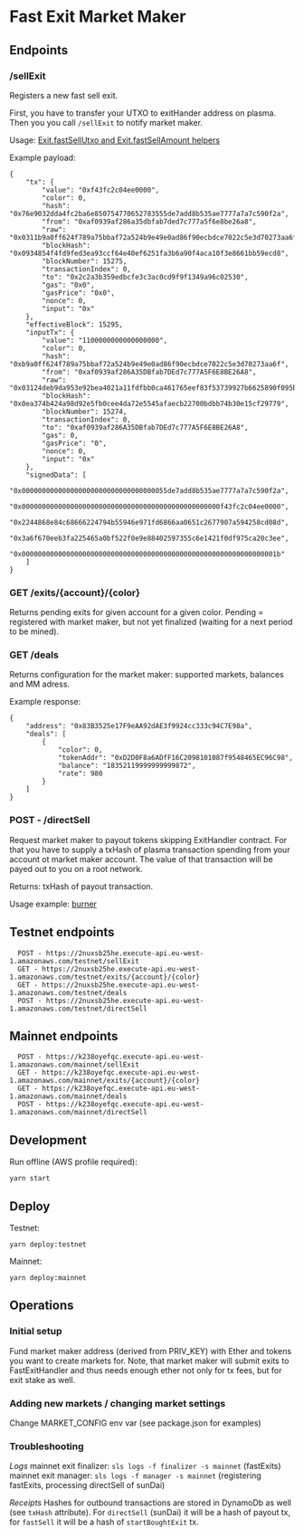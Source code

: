 # Fast Exit Market Maker

## Endpoints

### /sellExit

Registers a new fast sell exit.

First, you have to transfer your UTXO to exitHander address on plasma. Then you you call `/sellExit` to notify market maker.

Usage: [Exit.fastSellUtxo and Exit.fastSellAmount helpers](https://github.com/leapdao/leap-core/blob/master/lib/exit.js#L81)

Example payload:
```
{
    "tx": {
        "value": "0xf43fc2c04ee0000",
        "color": 0,
        "hash": "0x76e9032dda4fc2ba6e850754770652783555de7add8b535ae7777a7a7c590f2a",
        "from": "0xaf0939af286a35dbfab7ded7c777a5f6e8be26a8",
        "raw": "0x0311b9a0ff624f789a75bbaf72a524b9e49e0ad86f90ecbdce7022c5e3d70273aa6f00fc6abf47a13842d50525030824b1089c57c94e8847cac1d3e4be0deaedf7f69b6e07b7b8a4f1a67111c26c06fff814ef57d8aa82402b20cbac8e6742e6e98ce51b0000000000000000000000000000000000000000000000000f43fc2c04ee000000002c2a3b359edbcfe3c3ac0cd9f9f1349a96c02530",
        "blockHash": "0x0934854f4fd9fed3ea93ccf64e40ef6251fa3b6a90f4aca10f3e8661bb59ecd8",
        "blockNumber": 15275,
        "transactionIndex": 0,
        "to": "0x2c2a3b359edbcfe3c3ac0cd9f9f1349a96c02530",
        "gas": "0x0",
        "gasPrice": "0x0",
        "nonce": 0,
        "input": "0x"
    },
    "effectiveBlock": 15295,
    "inputTx": {
        "value": "1100000000000000000",
        "color": 0,
        "hash": "0xb9a0ff624f789a75bbaf72a524b9e49e0ad86f90ecbdce7022c5e3d70273aa6f",
        "from": "0xaf0939af286A35DBfab7DEd7c777A5F6E8BE26A8",
        "raw": "0x03124deb9da953e92bea4021a11fdfbb0ca461765eef83f53739927b6625890f095b013193352ecf53c9d2fcda1318ff5662e1447dc7ae8e939502929e0575a30890a04df251c7e4668d710918b866b809be1dbe0c6d205d9283a6a8393d5e59a8952d1c0000000000000000000000000000000000000000000000000f43fc2c04ee00000000af0939af286a35dbfab7ded7c777a5f6e8be26a8000000000000000000000000000000000000000000000030c73c1f9ad0f640000000af0939af286a35dbfab7ded7c777a5f6e8be26a8",
        "blockHash": "0x0ea374b424a98d92e5fb0cee4da72e5545afaecb22700bdbb74b30e15cf29779",
        "blockNumber": 15274,
        "transactionIndex": 0,
        "to": "0xaf0939af286A35DBfab7DEd7c777A5F6E8BE26A8",
        "gas": 0,
        "gasPrice": "0",
        "nonce": 0,
        "input": "0x"
    },
    "signedData": [
        "0x000000000000000000000000000000000055de7add8b535ae7777a7a7c590f2a",
        "0x0000000000000000000000000000000000000000000000000f43fc2c04ee0000",
        "0x2244868e84c68666224794b55946e971fd6866aa0651c2677907a594258cd08d",
        "0x3a6f670eeb3fa225465a0bf522f0e9e88402597355c6e1421f0df975ca20c3ee",
        "0x000000000000000000000000000000000000000000000000000000000000001b"
    ]
}
```

### GET /exits/{account}/{color}

Returns pending exits for given account for a given color. Pending = registered with market maker, but not yet finalized (waiting for a next period to be mined).

### GET /deals

Returns configuration for the market maker: supported markets, balances and MM adress.

Example response:

```
{
    "address": "0x83B3525e17F9eAA92dAE3f9924cc333c94C7E98a",
    "deals": [
        {
            "color": 0,
            "tokenAddr": "0xD2D0F8a6ADfF16C2098101087f9548465EC96C98",
            "balance": "18352119999999999872",
            "rate": 980
        }
    ]
}
```

### POST - /directSell

Request market maker to payout tokens skipping ExitHandler contract. For that you have to supply a txHash of plasma transaction spending from your account ot market maker account. The value of that transaction will be payed out to you on a root network.

Returns: txHash of payout transaction.

Usage example: [burner](https://github.com/leapdao/burner-wallet/pull/65/files#diff-b00b060794e8d5797bffd335bd17e2a1R252)

## Testnet endpoints

```
  POST - https://2nuxsb25he.execute-api.eu-west-1.amazonaws.com/testnet/sellExit
  GET - https://2nuxsb25he.execute-api.eu-west-1.amazonaws.com/testnet/exits/{account}/{color}
  GET - https://2nuxsb25he.execute-api.eu-west-1.amazonaws.com/testnet/deals
  POST - https://2nuxsb25he.execute-api.eu-west-1.amazonaws.com/testnet/directSell
```

## Mainnet endpoints

```
  POST - https://k238oyefqc.execute-api.eu-west-1.amazonaws.com/mainnet/sellExit
  GET - https://k238oyefqc.execute-api.eu-west-1.amazonaws.com/mainnet/exits/{account}/{color}
  GET - https://k238oyefqc.execute-api.eu-west-1.amazonaws.com/mainnet/deals
  POST - https://k238oyefqc.execute-api.eu-west-1.amazonaws.com/mainnet/directSell
```

## Development

Run offline (AWS profile required):

```
yarn start
```

## Deploy

Testnet:
```
yarn deploy:testnet
```

Mainnet:
```
yarn deploy:mainnet
```

## Operations

### Initial setup

Fund market maker address (derived from PRIV_KEY) with Ether and tokens you want to create markets for. Note, that market maker will submit exits to FastExitHandler and thus needs enough ether not only for tx fees, but for exit stake as well.

### Adding new markets / changing market settings

Change MARKET_CONFIG env var (see package.json for examples)

### Troubleshooting

*Logs*
mainnet exit finalizer: `sls logs -f finalizer -s mainnet` (fastExits)
mainnet exit manager: `sls logs -f manager -s mainnet` (registering fastExits, processing directSell of sunDai)

*Receipts*
Hashes for outbound transactions are stored in DynamoDb as well (see `txHash` attribute). For `directSell` (sunDai) it will be a hash of payout tx, for `fastSell` it will be a hash of `startBoughtExit` tx.

